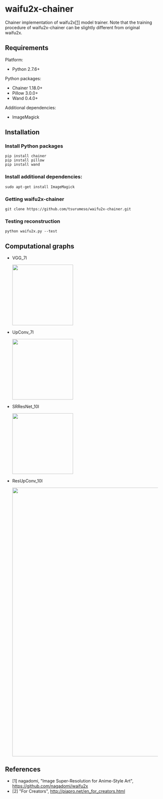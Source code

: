 # waifu2x-chainer

Chainer implementation of waifu2x[[1]](https://github.com/nagadomi/waifu2x) model trainer. Note that the training procedure of waifu2x-chainer can be slightly different from original waifu2x.

## Requirements

Platform:
  - Python 2.7.6+
  
Python packages:
  - Chainer 1.18.0+
  - Pillow 3.0.0+
  - Wand 0.4.0+
  
Additional dependencies:
  - ImageMagick
  
## Installation

### Install Python packages
```
pip install chainer
pip install pillow
pip install wand
```

### Install additional dependencies:
```
sudo apt-get install ImageMagick
```

### Getting waifu2x-chainer
```
git clone https://github.com/tsurumeso/waifu2x-chainer.git
```

### Testing reconstruction
```
python waifu2x.py --test
```

## Computational graphs

- VGG_7l

  <img src="https://raw.githubusercontent.com/tsurumeso/waifu2x-chainer/master/images/VGG_7l_cgraph.png" height="200">
  
- UpConv_7l

  <img src="https://raw.githubusercontent.com/tsurumeso/waifu2x-chainer/master/images/UpConv_7l_cgraph.png" height="200">
  
- SRResNet_10l

  <img src="https://raw.githubusercontent.com/tsurumeso/waifu2x-chainer/master/images/SRResNet_10l_cgraph.png" height="200">
  
- ResUpConv_10l

  <img src="https://raw.githubusercontent.com/tsurumeso/waifu2x-chainer/master/images/ResUpConv_10l_cgraph.png" width="886">

## References

- [1] nagadomi, "Image Super-Resolution for Anime-Style Art", https://github.com/nagadomi/waifu2x
- [2] "For Creators", http://piapro.net/en_for_creators.html
